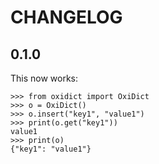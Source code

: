 # CHANGELOG

## 0.1.0

This now works:

```
>>> from oxidict import OxiDict
>>> o = OxiDict()
>>> o.insert("key1", "value1")
>>> print(o.get("key1"))
value1
>>> print(o)
{"key1": "value1"}
```
